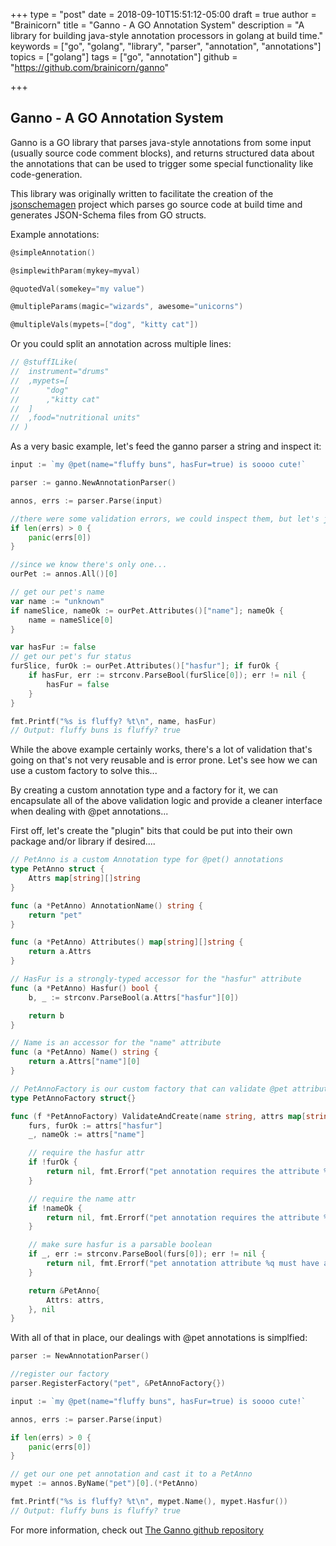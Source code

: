 +++
type = "post"
date = 2018-09-10T15:51:12-05:00
draft = true
author = "Brainicorn"
title = "Ganno - A GO Annotation System"
description = "A library for building java-style annotation processors in golang at build time."
keywords = ["go", "golang", "library", "parser", "annotation", "annotations"]
topics = ["golang"]
tags = ["go", "annotation"]
github = "https://github.com/brainicorn/ganno"


+++

## Ganno - A GO Annotation System

Ganno is a GO library that parses java-style annotations from some input (usually source code comment blocks),
and returns structured data about the annotations that can be used to trigger some special functionality like code-generation.

This library was originally written to facilitate the creation of the [jsonschemagen](https://github.com/brainicorn/jsonschemagen) project
which parses go source code at build time and generates JSON-Schema files from GO structs.

Example annotations:

```go
@simpleAnnotation()

@simplewithParam(mykey=myval)

@quotedVal(somekey="my value")

@multipleParams(magic="wizards", awesome="unicorns")

@multipleVals(mypets=["dog", "kitty cat"])
```

Or you could split an annotation across multiple lines:

```go
// @stuffILike(
// 	instrument="drums"
// 	,mypets=[
// 		"dog"
// 		,"kitty cat"
// 	]
// 	,food="nutritional units"
// )
```

As a very basic example, let's feed the ganno parser a string and inspect it:

```go
input := `my @pet(name="fluffy buns", hasFur=true) is soooo cute!`

parser := ganno.NewAnnotationParser()

annos, errs := parser.Parse(input)

//there were some validation errors, we could inspect them, but let's just panic the first one
if len(errs) > 0 {
	panic(errs[0])
}

//since we know there's only one...
ourPet := annos.All()[0]

// get our pet's name
var name := "unknown"
if nameSlice, nameOk := ourPet.Attributes()["name"]; nameOk {
	name = nameSlice[0]
}

var hasFur := false
// get our pet's fur status
furSlice, furOk := ourPet.Attributes()["hasfur"]; if furOk {
	if hasFur, err := strconv.ParseBool(furSlice[0]); err != nil {
		hasFur = false
	}
}

fmt.Printf("%s is fluffy? %t\n", name, hasFur)
// Output: fluffy buns is fluffy? true
```

While the above example certainly works, there's a lot of validation that's going on that's not very reusable and is error prone. Let's see how we can use a custom factory to solve this...

By creating a custom annotation type and a factory for it, we can encapsulate all of the above validation logic and provide a cleaner interface when dealing with @pet annotations...

First off, let's create the "plugin" bits that could be put into their own package and/or library if desired....

```go
// PetAnno is a custom Annotation type for @pet() annotations
type PetAnno struct {
	Attrs map[string][]string
}

func (a *PetAnno) AnnotationName() string {
	return "pet"
}

func (a *PetAnno) Attributes() map[string][]string {
	return a.Attrs
}

// HasFur is a strongly-typed accessor for the "hasfur" attribute
func (a *PetAnno) Hasfur() bool {
	b, _ := strconv.ParseBool(a.Attrs["hasfur"][0])

	return b
}

// Name is an accessor for the "name" attribute
func (a *PetAnno) Name() string {
	return a.Attrs["name"][0]
}

// PetAnnoFactory is our custom factory that can validate @pet attributes and return new PetAnnos
type PetAnnoFactory struct{}

func (f *PetAnnoFactory) ValidateAndCreate(name string, attrs map[string][]string) (Annotation, error) {
	furs, furOk := attrs["hasfur"]
	_, nameOk := attrs["name"]

	// require the hasfur attr
	if !furOk {
		return nil, fmt.Errorf("pet annotation requires the attribute %q", "hasfur")
	}

	// require the name attr
	if !nameOk {
		return nil, fmt.Errorf("pet annotation requires the attribute %q", "name")
	}

	// make sure hasfur is a parsable boolean
	if _, err := strconv.ParseBool(furs[0]); err != nil {
		return nil, fmt.Errorf("pet annotation attribute %q must have a boolean value", "hasfur")
	}

	return &PetAnno{
		Attrs: attrs,
	}, nil
}
```

With all of that in place, our dealings with @pet annotations is simplfied:

```go
parser := NewAnnotationParser()

//register our factory
parser.RegisterFactory("pet", &PetAnnoFactory{})

input := `my @pet(name="fluffy buns", hasFur=true) is soooo cute!`

annos, errs := parser.Parse(input)

if len(errs) > 0 {
	panic(errs[0])
}

// get our one pet annotation and cast it to a PetAnno
mypet := annos.ByName("pet")[0].(*PetAnno)

fmt.Printf("%s is fluffy? %t\n", mypet.Name(), mypet.Hasfur())
// Output: fluffy buns is fluffy? true
```

For more information, check out [The Ganno github repository](https://github.com/brainicorn/ganno)

